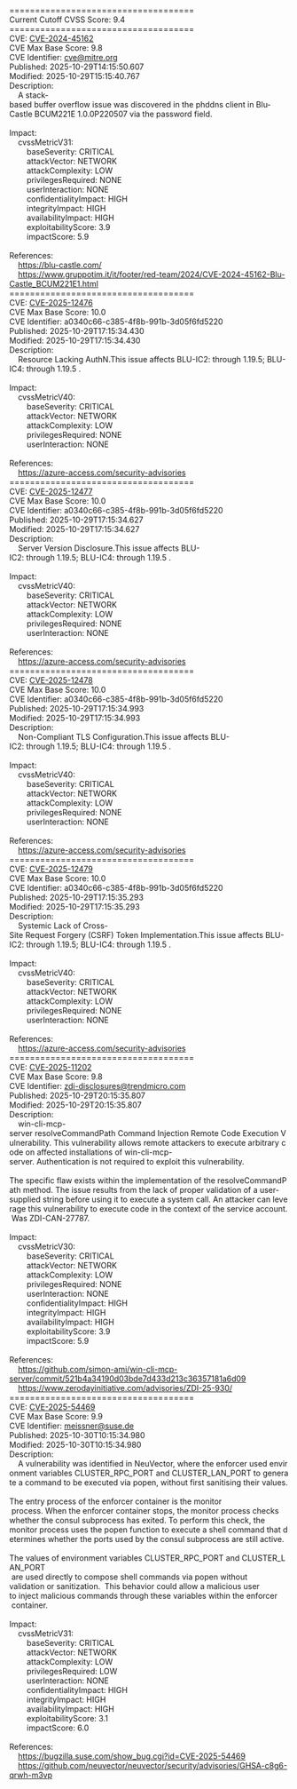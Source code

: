 ====================================<br>Current&nbsp;Cutoff&nbsp;CVSS&nbsp;Score:&nbsp;9.4<br>====================================<br>CVE:&nbsp;<a href="https://nvd.nist.gov/vuln/detail/CVE-2024-45162">CVE-2024-45162</a><br>CVE&nbsp;Max&nbsp;Base&nbsp;Score:&nbsp;9.8<br>CVE&nbsp;Identifier:&nbsp;cve@mitre.org<br>Published:&nbsp;2025-10-29T14:15:50.607<br>Modified:&nbsp;2025-10-29T15:15:40.767<br>Description:&nbsp;<br>&nbsp;&nbsp;&nbsp;&nbsp;A&nbsp;stack-based&nbsp;buffer&nbsp;overflow&nbsp;issue&nbsp;was&nbsp;discovered&nbsp;in&nbsp;the&nbsp;phddns&nbsp;client&nbsp;in&nbsp;Blu-Castle&nbsp;BCUM221E&nbsp;1.0.0P220507&nbsp;via&nbsp;the&nbsp;password&nbsp;field.<br><br>Impact:<br>&nbsp;&nbsp;&nbsp;&nbsp;cvssMetricV31:<br>&nbsp;&nbsp;&nbsp;&nbsp;&nbsp;&nbsp;&nbsp;&nbsp;baseSeverity:&nbsp;CRITICAL<br>&nbsp;&nbsp;&nbsp;&nbsp;&nbsp;&nbsp;&nbsp;&nbsp;attackVector:&nbsp;NETWORK<br>&nbsp;&nbsp;&nbsp;&nbsp;&nbsp;&nbsp;&nbsp;&nbsp;attackComplexity:&nbsp;LOW<br>&nbsp;&nbsp;&nbsp;&nbsp;&nbsp;&nbsp;&nbsp;&nbsp;privilegesRequired:&nbsp;NONE<br>&nbsp;&nbsp;&nbsp;&nbsp;&nbsp;&nbsp;&nbsp;&nbsp;userInteraction:&nbsp;NONE<br>&nbsp;&nbsp;&nbsp;&nbsp;&nbsp;&nbsp;&nbsp;&nbsp;confidentialityImpact:&nbsp;HIGH<br>&nbsp;&nbsp;&nbsp;&nbsp;&nbsp;&nbsp;&nbsp;&nbsp;integrityImpact:&nbsp;HIGH<br>&nbsp;&nbsp;&nbsp;&nbsp;&nbsp;&nbsp;&nbsp;&nbsp;availabilityImpact:&nbsp;HIGH<br>&nbsp;&nbsp;&nbsp;&nbsp;&nbsp;&nbsp;&nbsp;&nbsp;exploitabilityScore:&nbsp;3.9<br>&nbsp;&nbsp;&nbsp;&nbsp;&nbsp;&nbsp;&nbsp;&nbsp;impactScore:&nbsp;5.9<br><br>References:&nbsp;<br>&nbsp;&nbsp;&nbsp;&nbsp;https://blu-castle.com/<br>&nbsp;&nbsp;&nbsp;&nbsp;https://www.gruppotim.it/it/footer/red-team/2024/CVE-2024-45162-Blu-Castle_BCUM221E1.html<br>====================================<br>CVE:&nbsp;<a href="https://nvd.nist.gov/vuln/detail/CVE-2025-12476">CVE-2025-12476</a><br>CVE&nbsp;Max&nbsp;Base&nbsp;Score:&nbsp;10.0<br>CVE&nbsp;Identifier:&nbsp;a0340c66-c385-4f8b-991b-3d05f6fd5220<br>Published:&nbsp;2025-10-29T17:15:34.430<br>Modified:&nbsp;2025-10-29T17:15:34.430<br>Description:&nbsp;<br>&nbsp;&nbsp;&nbsp;&nbsp;Resource&nbsp;Lacking&nbsp;AuthN.This&nbsp;issue&nbsp;affects&nbsp;BLU-IC2:&nbsp;through&nbsp;1.19.5;&nbsp;BLU-IC4:&nbsp;through&nbsp;1.19.5&nbsp;.<br><br>Impact:<br>&nbsp;&nbsp;&nbsp;&nbsp;cvssMetricV40:<br>&nbsp;&nbsp;&nbsp;&nbsp;&nbsp;&nbsp;&nbsp;&nbsp;baseSeverity:&nbsp;CRITICAL<br>&nbsp;&nbsp;&nbsp;&nbsp;&nbsp;&nbsp;&nbsp;&nbsp;attackVector:&nbsp;NETWORK<br>&nbsp;&nbsp;&nbsp;&nbsp;&nbsp;&nbsp;&nbsp;&nbsp;attackComplexity:&nbsp;LOW<br>&nbsp;&nbsp;&nbsp;&nbsp;&nbsp;&nbsp;&nbsp;&nbsp;privilegesRequired:&nbsp;NONE<br>&nbsp;&nbsp;&nbsp;&nbsp;&nbsp;&nbsp;&nbsp;&nbsp;userInteraction:&nbsp;NONE<br><br>References:&nbsp;<br>&nbsp;&nbsp;&nbsp;&nbsp;https://azure-access.com/security-advisories<br>====================================<br>CVE:&nbsp;<a href="https://nvd.nist.gov/vuln/detail/CVE-2025-12477">CVE-2025-12477</a><br>CVE&nbsp;Max&nbsp;Base&nbsp;Score:&nbsp;10.0<br>CVE&nbsp;Identifier:&nbsp;a0340c66-c385-4f8b-991b-3d05f6fd5220<br>Published:&nbsp;2025-10-29T17:15:34.627<br>Modified:&nbsp;2025-10-29T17:15:34.627<br>Description:&nbsp;<br>&nbsp;&nbsp;&nbsp;&nbsp;Server&nbsp;Version&nbsp;Disclosure.This&nbsp;issue&nbsp;affects&nbsp;BLU-IC2:&nbsp;through&nbsp;1.19.5;&nbsp;BLU-IC4:&nbsp;through&nbsp;1.19.5&nbsp;.<br><br>Impact:<br>&nbsp;&nbsp;&nbsp;&nbsp;cvssMetricV40:<br>&nbsp;&nbsp;&nbsp;&nbsp;&nbsp;&nbsp;&nbsp;&nbsp;baseSeverity:&nbsp;CRITICAL<br>&nbsp;&nbsp;&nbsp;&nbsp;&nbsp;&nbsp;&nbsp;&nbsp;attackVector:&nbsp;NETWORK<br>&nbsp;&nbsp;&nbsp;&nbsp;&nbsp;&nbsp;&nbsp;&nbsp;attackComplexity:&nbsp;LOW<br>&nbsp;&nbsp;&nbsp;&nbsp;&nbsp;&nbsp;&nbsp;&nbsp;privilegesRequired:&nbsp;NONE<br>&nbsp;&nbsp;&nbsp;&nbsp;&nbsp;&nbsp;&nbsp;&nbsp;userInteraction:&nbsp;NONE<br><br>References:&nbsp;<br>&nbsp;&nbsp;&nbsp;&nbsp;https://azure-access.com/security-advisories<br>====================================<br>CVE:&nbsp;<a href="https://nvd.nist.gov/vuln/detail/CVE-2025-12478">CVE-2025-12478</a><br>CVE&nbsp;Max&nbsp;Base&nbsp;Score:&nbsp;10.0<br>CVE&nbsp;Identifier:&nbsp;a0340c66-c385-4f8b-991b-3d05f6fd5220<br>Published:&nbsp;2025-10-29T17:15:34.993<br>Modified:&nbsp;2025-10-29T17:15:34.993<br>Description:&nbsp;<br>&nbsp;&nbsp;&nbsp;&nbsp;Non-Compliant&nbsp;TLS&nbsp;Configuration.This&nbsp;issue&nbsp;affects&nbsp;BLU-IC2:&nbsp;through&nbsp;1.19.5;&nbsp;BLU-IC4:&nbsp;through&nbsp;1.19.5&nbsp;.<br><br>Impact:<br>&nbsp;&nbsp;&nbsp;&nbsp;cvssMetricV40:<br>&nbsp;&nbsp;&nbsp;&nbsp;&nbsp;&nbsp;&nbsp;&nbsp;baseSeverity:&nbsp;CRITICAL<br>&nbsp;&nbsp;&nbsp;&nbsp;&nbsp;&nbsp;&nbsp;&nbsp;attackVector:&nbsp;NETWORK<br>&nbsp;&nbsp;&nbsp;&nbsp;&nbsp;&nbsp;&nbsp;&nbsp;attackComplexity:&nbsp;LOW<br>&nbsp;&nbsp;&nbsp;&nbsp;&nbsp;&nbsp;&nbsp;&nbsp;privilegesRequired:&nbsp;NONE<br>&nbsp;&nbsp;&nbsp;&nbsp;&nbsp;&nbsp;&nbsp;&nbsp;userInteraction:&nbsp;NONE<br><br>References:&nbsp;<br>&nbsp;&nbsp;&nbsp;&nbsp;https://azure-access.com/security-advisories<br>====================================<br>CVE:&nbsp;<a href="https://nvd.nist.gov/vuln/detail/CVE-2025-12479">CVE-2025-12479</a><br>CVE&nbsp;Max&nbsp;Base&nbsp;Score:&nbsp;10.0<br>CVE&nbsp;Identifier:&nbsp;a0340c66-c385-4f8b-991b-3d05f6fd5220<br>Published:&nbsp;2025-10-29T17:15:35.293<br>Modified:&nbsp;2025-10-29T17:15:35.293<br>Description:&nbsp;<br>&nbsp;&nbsp;&nbsp;&nbsp;Systemic&nbsp;Lack&nbsp;of&nbsp;Cross-Site&nbsp;Request&nbsp;Forgery&nbsp;(CSRF)&nbsp;Token&nbsp;Implementation.This&nbsp;issue&nbsp;affects&nbsp;BLU-IC2:&nbsp;through&nbsp;1.19.5;&nbsp;BLU-IC4:&nbsp;through&nbsp;1.19.5&nbsp;.<br><br>Impact:<br>&nbsp;&nbsp;&nbsp;&nbsp;cvssMetricV40:<br>&nbsp;&nbsp;&nbsp;&nbsp;&nbsp;&nbsp;&nbsp;&nbsp;baseSeverity:&nbsp;CRITICAL<br>&nbsp;&nbsp;&nbsp;&nbsp;&nbsp;&nbsp;&nbsp;&nbsp;attackVector:&nbsp;NETWORK<br>&nbsp;&nbsp;&nbsp;&nbsp;&nbsp;&nbsp;&nbsp;&nbsp;attackComplexity:&nbsp;LOW<br>&nbsp;&nbsp;&nbsp;&nbsp;&nbsp;&nbsp;&nbsp;&nbsp;privilegesRequired:&nbsp;NONE<br>&nbsp;&nbsp;&nbsp;&nbsp;&nbsp;&nbsp;&nbsp;&nbsp;userInteraction:&nbsp;NONE<br><br>References:&nbsp;<br>&nbsp;&nbsp;&nbsp;&nbsp;https://azure-access.com/security-advisories<br>====================================<br>CVE:&nbsp;<a href="https://nvd.nist.gov/vuln/detail/CVE-2025-11202">CVE-2025-11202</a><br>CVE&nbsp;Max&nbsp;Base&nbsp;Score:&nbsp;9.8<br>CVE&nbsp;Identifier:&nbsp;zdi-disclosures@trendmicro.com<br>Published:&nbsp;2025-10-29T20:15:35.807<br>Modified:&nbsp;2025-10-29T20:15:35.807<br>Description:&nbsp;<br>&nbsp;&nbsp;&nbsp;&nbsp;win-cli-mcp-server&nbsp;resolveCommandPath&nbsp;Command&nbsp;Injection&nbsp;Remote&nbsp;Code&nbsp;Execution&nbsp;Vulnerability.&nbsp;This&nbsp;vulnerability&nbsp;allows&nbsp;remote&nbsp;attackers&nbsp;to&nbsp;execute&nbsp;arbitrary&nbsp;code&nbsp;on&nbsp;affected&nbsp;installations&nbsp;of&nbsp;win-cli-mcp-server.&nbsp;Authentication&nbsp;is&nbsp;not&nbsp;required&nbsp;to&nbsp;exploit&nbsp;this&nbsp;vulnerability.<br><br>The&nbsp;specific&nbsp;flaw&nbsp;exists&nbsp;within&nbsp;the&nbsp;implementation&nbsp;of&nbsp;the&nbsp;resolveCommandPath&nbsp;method.&nbsp;The&nbsp;issue&nbsp;results&nbsp;from&nbsp;the&nbsp;lack&nbsp;of&nbsp;proper&nbsp;validation&nbsp;of&nbsp;a&nbsp;user-supplied&nbsp;string&nbsp;before&nbsp;using&nbsp;it&nbsp;to&nbsp;execute&nbsp;a&nbsp;system&nbsp;call.&nbsp;An&nbsp;attacker&nbsp;can&nbsp;leverage&nbsp;this&nbsp;vulnerability&nbsp;to&nbsp;execute&nbsp;code&nbsp;in&nbsp;the&nbsp;context&nbsp;of&nbsp;the&nbsp;service&nbsp;account.&nbsp;Was&nbsp;ZDI-CAN-27787.<br><br>Impact:<br>&nbsp;&nbsp;&nbsp;&nbsp;cvssMetricV30:<br>&nbsp;&nbsp;&nbsp;&nbsp;&nbsp;&nbsp;&nbsp;&nbsp;baseSeverity:&nbsp;CRITICAL<br>&nbsp;&nbsp;&nbsp;&nbsp;&nbsp;&nbsp;&nbsp;&nbsp;attackVector:&nbsp;NETWORK<br>&nbsp;&nbsp;&nbsp;&nbsp;&nbsp;&nbsp;&nbsp;&nbsp;attackComplexity:&nbsp;LOW<br>&nbsp;&nbsp;&nbsp;&nbsp;&nbsp;&nbsp;&nbsp;&nbsp;privilegesRequired:&nbsp;NONE<br>&nbsp;&nbsp;&nbsp;&nbsp;&nbsp;&nbsp;&nbsp;&nbsp;userInteraction:&nbsp;NONE<br>&nbsp;&nbsp;&nbsp;&nbsp;&nbsp;&nbsp;&nbsp;&nbsp;confidentialityImpact:&nbsp;HIGH<br>&nbsp;&nbsp;&nbsp;&nbsp;&nbsp;&nbsp;&nbsp;&nbsp;integrityImpact:&nbsp;HIGH<br>&nbsp;&nbsp;&nbsp;&nbsp;&nbsp;&nbsp;&nbsp;&nbsp;availabilityImpact:&nbsp;HIGH<br>&nbsp;&nbsp;&nbsp;&nbsp;&nbsp;&nbsp;&nbsp;&nbsp;exploitabilityScore:&nbsp;3.9<br>&nbsp;&nbsp;&nbsp;&nbsp;&nbsp;&nbsp;&nbsp;&nbsp;impactScore:&nbsp;5.9<br><br>References:&nbsp;<br>&nbsp;&nbsp;&nbsp;&nbsp;https://github.com/simon-ami/win-cli-mcp-server/commit/521b4a34190d03bde7d433d213c36357181a6d09<br>&nbsp;&nbsp;&nbsp;&nbsp;https://www.zerodayinitiative.com/advisories/ZDI-25-930/<br>====================================<br>CVE:&nbsp;<a href="https://nvd.nist.gov/vuln/detail/CVE-2025-54469">CVE-2025-54469</a><br>CVE&nbsp;Max&nbsp;Base&nbsp;Score:&nbsp;9.9<br>CVE&nbsp;Identifier:&nbsp;meissner@suse.de<br>Published:&nbsp;2025-10-30T10:15:34.980<br>Modified:&nbsp;2025-10-30T10:15:34.980<br>Description:&nbsp;<br>&nbsp;&nbsp;&nbsp;&nbsp;A&nbsp;vulnerability&nbsp;was&nbsp;identified&nbsp;in&nbsp;NeuVector,&nbsp;where&nbsp;the&nbsp;enforcer&nbsp;used&nbsp;environment&nbsp;variables&nbsp;CLUSTER_RPC_PORT&nbsp;and&nbsp;CLUSTER_LAN_PORT&nbsp;to&nbsp;generate&nbsp;a&nbsp;command&nbsp;to&nbsp;be&nbsp;executed&nbsp;via&nbsp;popen,&nbsp;without&nbsp;first&nbsp;sanitising&nbsp;their&nbsp;values.<br><br>The&nbsp;entry&nbsp;process&nbsp;of&nbsp;the&nbsp;enforcer&nbsp;container&nbsp;is&nbsp;the&nbsp;monitor<br>&nbsp;process.&nbsp;When&nbsp;the&nbsp;enforcer&nbsp;container&nbsp;stops,&nbsp;the&nbsp;monitor&nbsp;process&nbsp;checks&nbsp;<br>whether&nbsp;the&nbsp;consul&nbsp;subprocess&nbsp;has&nbsp;exited.&nbsp;To&nbsp;perform&nbsp;this&nbsp;check,&nbsp;the&nbsp;<br>monitor&nbsp;process&nbsp;uses&nbsp;the&nbsp;popen&nbsp;function&nbsp;to&nbsp;execute&nbsp;a&nbsp;shell&nbsp;command&nbsp;that&nbsp;determines&nbsp;whether&nbsp;the&nbsp;ports&nbsp;used&nbsp;by&nbsp;the&nbsp;consul&nbsp;subprocess&nbsp;are&nbsp;still&nbsp;active.<br><br>The&nbsp;values&nbsp;of&nbsp;environment&nbsp;variables&nbsp;CLUSTER_RPC_PORT&nbsp;and&nbsp;CLUSTER_LAN_PORT<br>&nbsp;are&nbsp;used&nbsp;directly&nbsp;to&nbsp;compose&nbsp;shell&nbsp;commands&nbsp;via&nbsp;popen&nbsp;without&nbsp;<br>validation&nbsp;or&nbsp;sanitization.&nbsp;&nbsp;This&nbsp;behavior&nbsp;could&nbsp;allow&nbsp;a&nbsp;malicious&nbsp;user&nbsp;<br>to&nbsp;inject&nbsp;malicious&nbsp;commands&nbsp;through&nbsp;these&nbsp;variables&nbsp;within&nbsp;the&nbsp;enforcer<br>&nbsp;container.<br><br>Impact:<br>&nbsp;&nbsp;&nbsp;&nbsp;cvssMetricV31:<br>&nbsp;&nbsp;&nbsp;&nbsp;&nbsp;&nbsp;&nbsp;&nbsp;baseSeverity:&nbsp;CRITICAL<br>&nbsp;&nbsp;&nbsp;&nbsp;&nbsp;&nbsp;&nbsp;&nbsp;attackVector:&nbsp;NETWORK<br>&nbsp;&nbsp;&nbsp;&nbsp;&nbsp;&nbsp;&nbsp;&nbsp;attackComplexity:&nbsp;LOW<br>&nbsp;&nbsp;&nbsp;&nbsp;&nbsp;&nbsp;&nbsp;&nbsp;privilegesRequired:&nbsp;LOW<br>&nbsp;&nbsp;&nbsp;&nbsp;&nbsp;&nbsp;&nbsp;&nbsp;userInteraction:&nbsp;NONE<br>&nbsp;&nbsp;&nbsp;&nbsp;&nbsp;&nbsp;&nbsp;&nbsp;confidentialityImpact:&nbsp;HIGH<br>&nbsp;&nbsp;&nbsp;&nbsp;&nbsp;&nbsp;&nbsp;&nbsp;integrityImpact:&nbsp;HIGH<br>&nbsp;&nbsp;&nbsp;&nbsp;&nbsp;&nbsp;&nbsp;&nbsp;availabilityImpact:&nbsp;HIGH<br>&nbsp;&nbsp;&nbsp;&nbsp;&nbsp;&nbsp;&nbsp;&nbsp;exploitabilityScore:&nbsp;3.1<br>&nbsp;&nbsp;&nbsp;&nbsp;&nbsp;&nbsp;&nbsp;&nbsp;impactScore:&nbsp;6.0<br><br>References:&nbsp;<br>&nbsp;&nbsp;&nbsp;&nbsp;https://bugzilla.suse.com/show_bug.cgi?id=CVE-2025-54469<br>&nbsp;&nbsp;&nbsp;&nbsp;https://github.com/neuvector/neuvector/security/advisories/GHSA-c8g6-qrwh-m3vp